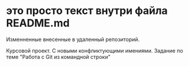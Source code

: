 # это просто текст внутри файла README.md

Изменненные внесенные в удаленный репозиторий.

Курсовой проект. С новыми конфликтующими имениями. Задание по теме "Работа с Git из командной строки"
